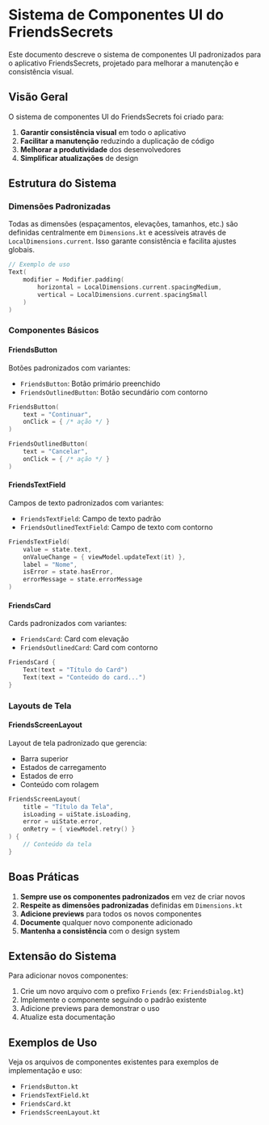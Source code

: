 # Sistema de Componentes UI do FriendsSecrets

Este documento descreve o sistema de componentes UI padronizados para o aplicativo FriendsSecrets, projetado para melhorar a manutenção e consistência visual.

## Visão Geral

O sistema de componentes UI do FriendsSecrets foi criado para:

1. **Garantir consistência visual** em todo o aplicativo
2. **Facilitar a manutenção** reduzindo a duplicação de código
3. **Melhorar a produtividade** dos desenvolvedores
4. **Simplificar atualizações** de design

## Estrutura do Sistema

### Dimensões Padronizadas

Todas as dimensões (espaçamentos, elevações, tamanhos, etc.) são definidas centralmente em `Dimensions.kt` e acessíveis através de `LocalDimensions.current`. Isso garante consistência e facilita ajustes globais.

```kotlin
// Exemplo de uso
Text(
    modifier = Modifier.padding(
        horizontal = LocalDimensions.current.spacingMedium,
        vertical = LocalDimensions.current.spacingSmall
    )
)
```

### Componentes Básicos

#### FriendsButton

Botões padronizados com variantes:
- `FriendsButton`: Botão primário preenchido
- `FriendsOutlinedButton`: Botão secundário com contorno

```kotlin
FriendsButton(
    text = "Continuar",
    onClick = { /* ação */ }
)

FriendsOutlinedButton(
    text = "Cancelar",
    onClick = { /* ação */ }
)
```

#### FriendsTextField

Campos de texto padronizados com variantes:
- `FriendsTextField`: Campo de texto padrão
- `FriendsOutlinedTextField`: Campo de texto com contorno

```kotlin
FriendsTextField(
    value = state.text,
    onValueChange = { viewModel.updateText(it) },
    label = "Nome",
    isError = state.hasError,
    errorMessage = state.errorMessage
)
```

#### FriendsCard

Cards padronizados com variantes:
- `FriendsCard`: Card com elevação
- `FriendsOutlinedCard`: Card com contorno

```kotlin
FriendsCard {
    Text(text = "Título do Card")
    Text(text = "Conteúdo do card...")
}
```

### Layouts de Tela

#### FriendsScreenLayout

Layout de tela padronizado que gerencia:
- Barra superior
- Estados de carregamento
- Estados de erro
- Conteúdo com rolagem

```kotlin
FriendsScreenLayout(
    title = "Título da Tela",
    isLoading = uiState.isLoading,
    error = uiState.error,
    onRetry = { viewModel.retry() }
) {
    // Conteúdo da tela
}
```

## Boas Práticas

1. **Sempre use os componentes padronizados** em vez de criar novos
2. **Respeite as dimensões padronizadas** definidas em `Dimensions.kt`
3. **Adicione previews** para todos os novos componentes
4. **Documente** qualquer novo componente adicionado
5. **Mantenha a consistência** com o design system

## Extensão do Sistema

Para adicionar novos componentes:

1. Crie um novo arquivo com o prefixo `Friends` (ex: `FriendsDialog.kt`)
2. Implemente o componente seguindo o padrão existente
3. Adicione previews para demonstrar o uso
4. Atualize esta documentação

## Exemplos de Uso

Veja os arquivos de componentes existentes para exemplos de implementação e uso:
- `FriendsButton.kt`
- `FriendsTextField.kt`
- `FriendsCard.kt`
- `FriendsScreenLayout.kt`